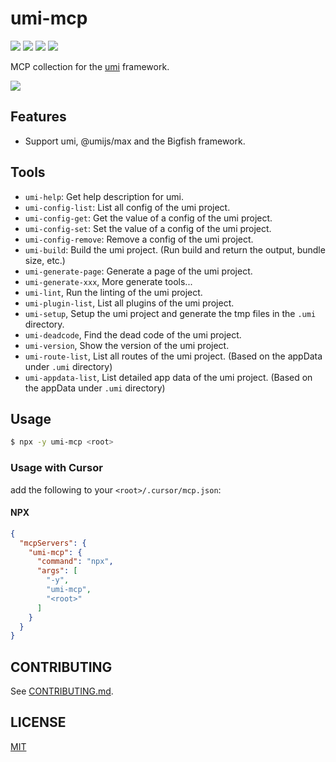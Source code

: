 # umi-mcp

[![](https://badgen.net/npm/v/umi-mcp)](https://www.npmjs.com/package/umi-mcp)
[![](https://badgen.net/npm/dm/umi-mcp)](https://www.npmjs.com/package/umi-mcp)
[![](https://github.com/umijs/umi-mcp/actions/workflows/ci.yml/badge.svg)](https://github.com/umijs/umi-mcp/actions/workflows/ci.yml)
[![](https://badgen.net/npm/license/umi-mcp)](https://www.npmjs.com/package/umi-mcp)

MCP collection for the [umi](https://github.com/umijs/umi) framework.

![](./assets/umi-mcp.gif)

## Features

- Support umi, @umijs/max and the Bigfish framework.

## Tools

- `umi-help`: Get help description for umi.
- `umi-config-list`: List all config of the umi project.
- `umi-config-get`: Get the value of a config of the umi project.
- `umi-config-set`: Set the value of a config of the umi project.
- `umi-config-remove`: Remove a config of the umi project.
- `umi-build`: Build the umi project. (Run build and return the output, bundle size, etc.)
- `umi-generate-page`: Generate a page of the umi project.
- `umi-generate-xxx`, More generate tools...
- `umi-lint`, Run the linting of the umi project.
- `umi-plugin-list`, List all plugins of the umi project.
- `umi-setup`, Setup the umi project and generate the tmp files in the `.umi` directory.
- `umi-deadcode`, Find the dead code of the umi project.
- `umi-version`, Show the version of the umi project.
- `umi-route-list`, List all routes of the umi project. (Based on the appData under `.umi` directory)
- `umi-appdata-list`, List detailed app data of the umi project. (Based on the appData under `.umi` directory)

## Usage

```bash
$ npx -y umi-mcp <root>
```
### Usage with Cursor
add the following to your `<root>/.cursor/mcp.json`:
#### NPX
```json
{
  "mcpServers": {
    "umi-mcp": {
      "command": "npx",
      "args": [
        "-y",
        "umi-mcp",
        "<root>"
      ]
    }
  }
}
```

## CONTRIBUTING

See [CONTRIBUTING.md](CONTRIBUTING.md).

## LICENSE

[MIT](LICENSE)
